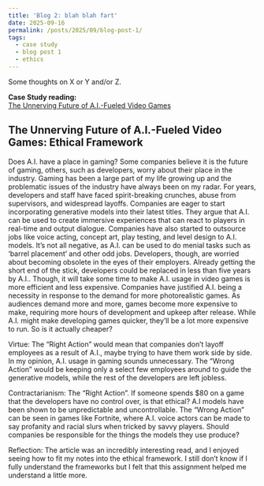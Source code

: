 ```yaml
---
title: 'Blog 2: blah blah fart'
date: 2025-09-16
permalink: /posts/2025/09/blog-post-1/
tags:
  - case study
  - blog post 1
  - ethics
---
```


Some thoughts on X or Y and/or Z.

**Case Study reading:**  
[The Unnerving Future of A.I.-Fueled Video Games](https://www.nytimes.com/2025/07/28/arts/video-games-artificial-intelligence.html?searchResultPosition=10)

The Unnerving Future of A.I.-Fueled Video Games: Ethical Framework
---

Does A.I. have a place in gaming? Some companies believe it is the future of gaming, others, such as developers, worry about their place in the industry. Gaming has been a large part of my life growing up and the problematic issues of the industry have always been on my radar. For years, developers and staff have faced spirit-breaking crunches, abuse from supervisors, and widespread layoffs. Companies are eager to start incorporating generative models into their latest titles. They argue that A.I. can be used to create immersive experiences that can react to players in real-time and output dialogue. Companies have also started to outsource jobs like voice acting, concept art, play testing, and level design to A.I. models. It’s not all negative, as A.I. can be used to do menial tasks such as ‘barrel placement’ and other odd jobs. Developers, though, are worried about becoming obsolete in the eyes of their employers. Already getting the short end of the stick,  developers could be replaced in less than five years by A.I.. Though, it will take some time to make A.I. usage in video games is more efficient and less expensive. Companies have justified A.I. being a necessity in response to the demand for more photorealistic games. As audiences demand more and more, games become more expensive to make, requiring more hours of development and upkeep after release. While A.I. might make developing games quicker, they’ll be a lot more expensive to run. So is it actually cheaper?

Virtue:
The “Right Action” would mean that companies don’t layoff employees as a result of A.I., maybe trying to have them work side by side. In my opinion, A.I. usage in gaming sounds unnecessary. 
The “Wrong Action” would be keeping only a select few employees around to guide the generative models, while the rest of the developers are left jobless.

Contractarianism:
The “Right Action”. If someone spends $80 on a game that the developers have no control over, is that ethical? A.I models have been shown to be unpredictable and uncontrollable.
The “Wrong Action” can be seen in games like Fortnite, where A.I. voice actors can be made to say profanity and racial slurs when tricked by savvy players. Should companies be responsible for the things the models they use produce? 

Reflection:
The article was an incredibly interesting read, and I enjoyed seeing how to fit my notes into the ethical framework. I still don’t know if I fully understand the frameworks but I felt that this assignment helped me understand a little more.
